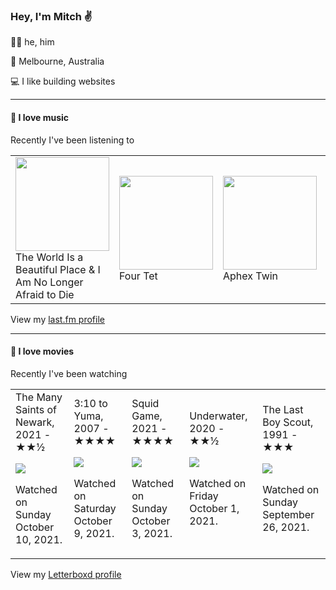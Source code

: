 <article><h3>Hey, I&#x27;m Mitch ✌️</h3><section><p>🙆‍♂️ he, him</p><p>📍 Melbourne, Australia</p><p>💻 I like building websites</p></section><hr/><section><h4>💽 I love music</h4><p>Recently I&#x27;ve been listening to</p><table><tbody><td><img src="https://lastfm.freetls.fastly.net/i/u/174s/640a079125b040d7b3a26beebad91a2b.png" height="150px" alt="" role="presentation"/><br/>The World Is a Beautiful Place &amp; I Am No Longer Afraid to Die</td><td><img src="https://lastfm.freetls.fastly.net/i/u/174s/b18a7bf5b1354938c924ab0bc1d5bbde.png" height="150px" alt="" role="presentation"/><br/>Four Tet</td><td><img src="https://lastfm.freetls.fastly.net/i/u/174s/6f199a67803148cfb2cf2238b8fda0fb.png" height="150px" alt="" role="presentation"/><br/>Aphex Twin</td><td><img src="https://lastfm.freetls.fastly.net/i/u/174s/50227cde795b4702c7b4d7ddcf0b85ff.png" height="150px" alt="" role="presentation"/><br/>Flying Lotus</td><td><img src="https://lastfm.freetls.fastly.net/i/u/174s/4857b5e7f93d4e1e9bdde4166e7062e6.png" height="150px" alt="" role="presentation"/><br/>CHVRCHES</td></tbody></table><span>View my <a href="https://www.last.fm/user/mylsb">last.fm profile</a></span></section><hr/><section><h4>📼 I love movies</h4><p>Recently I&#x27;ve been watching</p><table><tbody><td>The Many Saints of Newark, 2021 - ★★½<br/><span> <p><img src="https://a.ltrbxd.com/resized/film-poster/4/5/4/0/0/8/454008-the-many-saints-of-newark-0-500-0-750-crop.jpg?k=fc153c1991"/></p> <p>Watched on Sunday October 10, 2021.</p> </span></td><td>3:10 to Yuma, 2007 - ★★★★<br/><span> <p><img src="https://a.ltrbxd.com/resized/film-poster/4/8/9/1/8/48918-3-10-to-yuma-0-500-0-750-crop.jpg?k=6cfad80821"/></p> <p>Watched on Saturday October 9, 2021.</p> </span></td><td>Squid Game, 2021 - ★★★★<br/><span> <p><img src="https://a.ltrbxd.com/resized/film-poster/7/8/7/1/8/1/787181-squid-game-0-500-0-750-crop.jpg?k=8163972ef0"/></p> <p>Watched on Sunday October 3, 2021.</p> </span></td><td>Underwater, 2020 - ★★½<br/><span> <p><img src="https://a.ltrbxd.com/resized/sm/upload/ns/i3/5q/m6/C67E536B-E8A3-4AD1-A9B8-4443EA9695D9-0-500-0-750-crop.jpg?k=5b4906b80d"/></p> <p>Watched on Friday October 1, 2021.</p> </span></td><td>The Last Boy Scout, 1991 - ★★★<br/><span> <p><img src="https://a.ltrbxd.com/resized/sm/upload/jt/pl/ye/k0/cTl2WqsERuZ5vYmAmtfsPIJBLr0-0-500-0-750-crop.jpg?k=7120f9d712"/></p> <p>Watched on Sunday September 26, 2021.</p> </span></td></tbody></table><span>View my <a href="https://letterboxd.com/myslab/">Letterboxd profile</a></span></section></article>